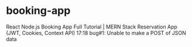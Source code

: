 # booking-app
React Node.js Booking App Full Tutorial | MERN Stack Reservation App (JWT, Cookies, Context API)
17:18
bug#1: Unable to make a POST of JSON data
